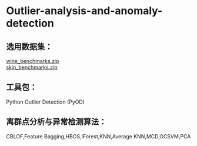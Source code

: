 # Outlier-analysis-and-anomaly-detection
## 选用数据集：
[wine_benchmarks.zip](https://ir.library.oregonstate.edu/downloads/9p290g47x?locale=en)        
[skin_benchmarks.zip](https://ir.library.oregonstate.edu/downloads/sq87c051d?locale=en)        
## 工具包：
Python Outlier Detection (PyOD)
## 离群点分析与异常检测算法：
  CBLOF,Feature Bagging,HBOS,IForest,KNN,Average KNN,MCD,OCSVM,PCA
